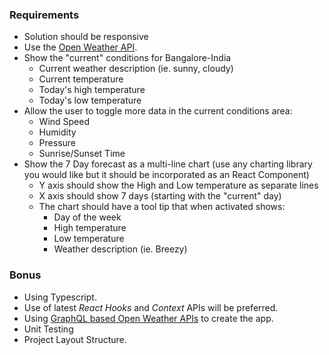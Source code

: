 ### Requirements
* Solution should be responsive
* Use the [Open Weather API](https://openweathermap.org/api).
* Show the "current" conditions for Bangalore-India 
    - Current weather description (ie. sunny, cloudy)
    - Current temperature
    - Today's high temperature
    - Today's low temperature
* Allow the user to toggle more data in the current conditions area:
    - Wind Speed
    - Humidity
    - Pressure
    - Sunrise/Sunset Time
* Show the 7 Day forecast as a multi-line chart (use any charting library you would like but it should be incorporated as an React Component)
    - Y axis should show the High and Low temperature as separate lines
    - X axis should show 7 days (starting with the "current" day)
    - The chart should have a tool tip that when activated shows:
        + Day of the week
        + High temperature
        + Low temperature
        + Weather description (ie. Breezy)

### Bonus
* Using Typescript.
* Use of latest *React Hooks* and *Context* APIs will be preferred.
* Using [GraphQL based Open Weather APIs](https://github.com/konstantinmuenster/graphql-weather-api) to create the app.
* Unit Testing
* Project Layout Structure.



